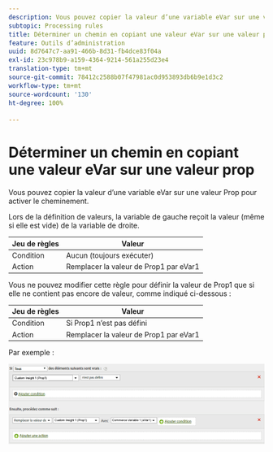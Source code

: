 ```yaml
---
description: Vous pouvez copier la valeur d’une variable eVar sur une valeur Prop pour activer le cheminement.
subtopic: Processing rules
title: Déterminer un chemin en copiant une valeur eVar sur une valeur prop
feature: Outils d’administration
uuid: 8d7647c7-aa91-466b-8d31-fb4dce83f04a
exl-id: 23c978b9-a159-4364-9214-561a255d23e4
translation-type: tm+mt
source-git-commit: 78412c2588b07f47981ac0d953893db6b9e1d3c2
workflow-type: tm+mt
source-wordcount: '130'
ht-degree: 100%

---
```


# Déterminer un chemin en copiant une valeur eVar sur une valeur prop

Vous pouvez copier la valeur d’une variable eVar sur une valeur Prop pour activer le cheminement.

Lors de la définition de valeurs, la variable de gauche reçoit la valeur (même si elle est vide) de la variable de droite.

| Jeu de règles | Valeur |
|---|---|
| Condition | Aucun (toujours exécuter) |
| Action | Remplacer la valeur de Prop1 par eVar1 |

Vous ne pouvez modifier cette règle pour définir la valeur de Prop1 que si elle ne contient pas encore de valeur, comme indiqué ci-dessous :

| Jeu de règles | Valeur |
|---|---|
| Condition | Si Prop1 n’est pas défini |
| Action | Remplacer la valeur de Prop1 par eVar1 |

Par exemple :

![](assets/overwrite-empty-prop.png)
